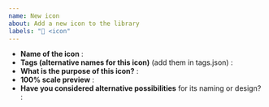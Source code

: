 ```yaml
---
name: New icon
about: Add a new icon to the library
labels: "🎨 <icon"
---
```


<!-- Thanks for submitting an icon! Please make sure you read the icon design guide
at https://github.com/lucide-icons/lucide/blob/main/docs/ICON_DESIGN_GUIDE.md beforehand,
and please fill everything below. -->

- **Name of the icon** : <!-- `icon` -->
- **Tags (alternative names for this icon)** (add them in tags.json) :  
- **What is the purpose of this icon?** : <!-- Shows that one can click it to... / Is used to denote or label... -->
- **100% scale preview** : <!-- upload an image -->
- **Have you considered alternative possibilities** for its naming or design? : 
